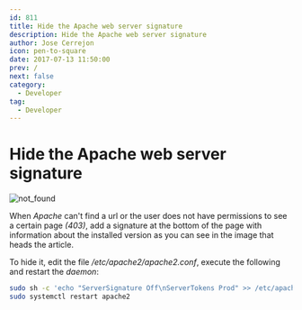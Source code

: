 ```yaml
---
id: 811
title: Hide the Apache web server signature
description: Hide the Apache web server signature
author: Jose Cerrejon
icon: pen-to-square
date: 2017-07-13 11:50:00
prev: /
next: false
category:
  - Developer
tag:
  - Developer
---
```


# Hide the Apache web server signature

![not_found](/images/2017/07/not_found.png)

When *Apache* can't find a url or the user does not have permissions to see a certain page *(403)*, add a signature at the bottom of the page with information about the installed version as you can see in the image that heads the article.

To hide it, edit the file */etc/apache2/apache2.conf*, execute the following and restart the *daemon*:

```bash
sudo sh -c 'echo "ServerSignature Off\nServerTokens Prod" >> /etc/apache2/apache2.conf'
sudo systemctl restart apache2
```
